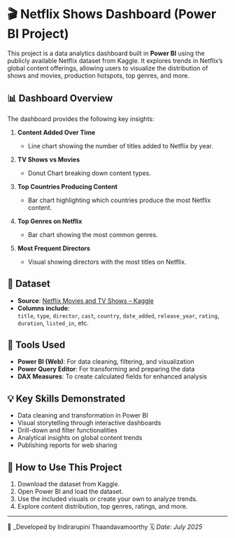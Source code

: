 # 🎬 Netflix Shows Dashboard (Power BI Project)

This project is a data analytics dashboard built in **Power BI** using the publicly available Netflix dataset from Kaggle. It explores trends in Netflix’s global content offerings, allowing users to visualize the distribution of shows and movies, production hotspots, top genres, and more.

## 📊 Dashboard Overview

The dashboard provides the following key insights:

1. **Content Added Over Time**  
   - Line chart showing the number of titles added to Netflix by year.

2. **TV Shows vs Movies**  
   - Donut Chart breaking down content types.

3. **Top Countries Producing Content**  
   - Bar chart highlighting which countries produce the most Netflix content.

4. **Top Genres on Netflix**  
   - Bar chart showing the most common genres.

5. **Most Frequent Directors**  
   - Visual showing directors with the most titles on Netflix.

## 📁 Dataset

- **Source**: [Netflix Movies and TV Shows – Kaggle](https://www.kaggle.com/datasets/shivamb/netflix-shows)
- **Columns include**:  
  `title`, `type`, `director`, `cast`, `country`, `date_added`, `release_year`, `rating`, `duration`, `listed_in`, etc.

## 📌 Tools Used

- **Power BI (Web)**: For data cleaning, filtering, and visualization
- **Power Query Editor**: For transforming and preparing the data
- **DAX Measures**: To create calculated fields for enhanced analysis

## 💡 Key Skills Demonstrated

- Data cleaning and transformation in Power BI
- Visual storytelling through interactive dashboards
- Drill-down and filter functionalities
- Analytical insights on global content trends
- Publishing reports for web sharing

## 📎 How to Use This Project

1. Download the dataset from Kaggle.
2. Open Power BI and load the dataset.
3. Use the included visuals or create your own to analyze trends.
4. Explore content distribution, top genres, ratings, and more.

---

👤 _Developed by Indirarupini Thaandavamoorthy 
🗓️ _Date: July 2025_
